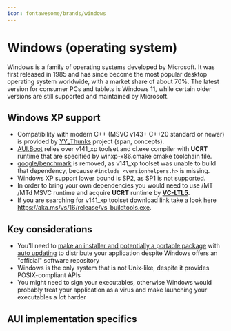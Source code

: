```yaml
---
icon: fontawesome/brands/windows
---
```


# Windows (operating system)

Windows is a family of operating systems developed by Microsoft. It was first released in 1985 and has since become the
most popular desktop operating system worldwide, with a market share of about 70%. The latest version for consumer PCs
and tablets is Windows 11, while certain older versions are still supported and maintained by Microsoft.

## Windows XP support

- Compatibility with modern C++ (MSVC v143+ C++20 standard or newer) is provided by [YY_Thunks](https://github.com/Chuyu-Team/YY-Thunks) project (span, concepts).
- [AUI.Boot](https://github.com/aui-framework/aui/blob/develop/aui.boot.cmake) relies over v141_xp toolset and cl.exe compiler with **UCRT** runtime that are specified by winxp-x86.cmake cmake toolchain file.
- [google/benchmark](https://github.com/google/benchmark) is removed, as v141_xp toolset was unable to build that dependency, because `#include <versionhelpers.h>` is missing.
- Windows XP support lower bound is SP2, as SP1 is not supported.
- In order to bring your own dependencies you would need to use /MT /MTd MSVC runtime and acquire **UCRT** runtime by **[VC-LTL5](https://github.com/Chuyu-Team/VC-LTL5)**.
- If you are searching for v141_xp toolset download link take a look here https://aka.ms/vs/16/release/vs_buildtools.exe.

## Key considerations

- You'll need to [make an installer and potentially a portable package](packaging.md) with
  [auto updating](updater.md) to distribute your application despite Windows offers an "official" software repository
- Windows is the only system that is not Unix-like, despite it provides POSIX-compliant APIs
- You might need to sign your executables, otherwise Windows would probably treat your application as a virus and make
  launching your executables a lot harder

## AUI implementation specifics